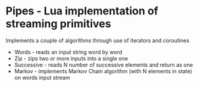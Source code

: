 # Pipes - Lua implementation of streaming primitives

Implements a couple of algorithms through use of iterators and coroutines 

* Words - reads an input string word by word
* Zip - zips two or more inputs into a single one
* Successive - reads N number of successive elements and return as one
* Markov - implements Markov Chain algorithm (with N elements in state) on words input stream